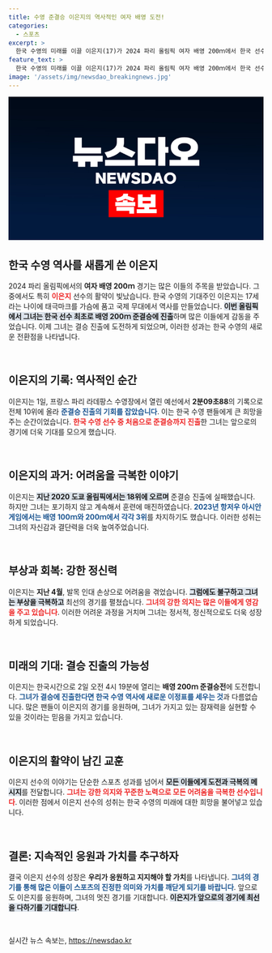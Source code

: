 ```yaml
---
title: 수영 준결승 이은지의 역사적인 여자 배영 도전!
categories:
  - 스포츠
excerpt: >
  한국 수영의 미래를 이끌 이은지(17)가 2024 파리 올림픽 여자 배영 200ｍ에서 한국 선수 최초로 준결승에 진출! 부상에도 불구하고 새로운 역사에 도전하는 그녀의 이야기를 놓치지 마세요.
feature_text: >
  한국 수영의 미래를 이끌 이은지(17)가 2024 파리 올림픽 여자 배영 200ｍ에서 한국 선수 최초로 준결승에 진출! 부상에도 불구하고 새로운 역사에 도전하는 그녀의 이야기를 놓치지 마세요.
image: '/assets/img/newsdao_breakingnews.jpg'
---
```


<p><img src="/assets/img/newsdao_breakingnews.jpg" alt="cryptoinkorea 속보" /></p>

<h2 data-ke-size="size26">한국 수영 역사를 새롭게 쓴 이은지</h2>

<p data-ke-size="size16">2024 파리 올림픽에서의 <b>여자 배영 200ｍ</b> 경기는 많은 이들의 주목을 받았습니다. 그 중에서도 특히 <b><span style="color: #ee2323;">이은지</span></b> 선수의 활약이 빛났습니다. 한국 수영의 기대주인 이은지는 17세라는 나이에 태극마크를 가슴에 품고 국제 무대에서 역사를 만들었습니다. <b><span style="background-color: #21538527;">이번 올림픽에서 그녀는 한국 선수 최초로 배영 200ｍ 준결승에 진출</span></b>하며 많은 이들에게 감동을 주었습니다. 이제 그녀는 결승 진출에 도전하게 되었으며, 이러한 성과는 한국 수영의 새로운 전환점을 나타냅니다.</p>

<p data-ke-size="size16">&nbsp;</p>

<h2 data-ke-size="size26">이은지의 기록: 역사적인 순간</h2>

<p data-ke-size="size16">이은지는 1일, 프랑스 파리 라데팡스 수영장에서 열린 예선에서 <b>2분09초88</b>의 기록으로 전체 10위에 올라 <b><span style="color: #1a5490;">준결승 진출의 기회를 잡았습니다</span></b>. 이는 한국 수영 팬들에게 큰 희망을 주는 순간이었습니다. <b><span style="color: #ee2323;">한국 수영 선수 중 처음으로 준결승까지 진출</span></b>한 그녀는 앞으로의 경기에 더욱 기대를 모으게 했습니다.</p>

<p data-ke-size="size16">&nbsp;</p>

<h2 data-ke-size="size26">이은지의 과거: 어려움을 극복한 이야기</h2>

<p data-ke-size="size16">이은지는 <b><span style="background-color: #21538527;">지난 2020 도쿄 올림픽에서는 18위에 오르며</span></b> 준결승 진출에 실패했습니다. 하지만 그녀는 포기하지 않고 계속해서 훈련에 매진하였습니다. <b><span style="color: #1a5490;">2023년 항저우 아시안게임에서는 배영 100ｍ와 200ｍ에서 각각 3위</span></b>를 차지하기도 했습니다. 이러한 성취는 그녀의 자신감과 결단력을 더욱 높여주었습니다.</p>

<p data-ke-size="size16">&nbsp;</p>

<h2 data-ke-size="size26">부상과 회복: 강한 정신력</h2>

<p data-ke-size="size16">이은지는 <b>지난 4월</b>, 발목 인대 손상으로 어려움을 겪었습니다. <b><span style="background-color: #21538527;">그럼에도 불구하고 그녀는 부상을 극복하고</span></b> 최선의 경기를 펼쳤습니다. <b><span style="color: #ee2323;">그녀의 강한 의지는 많은 이들에게 영감을 주고 있습니다</span></b>. 이러한 어려운 과정을 거치며 그녀는 정서적, 정신적으로도 더욱 성장하게 되었습니다.</p>

<p data-ke-size="size16">&nbsp;</p>

<h2 data-ke-size="size26">미래의 기대: 결승 진출의 가능성</h2>

<p data-ke-size="size16">이은지는 한국시간으로 2일 오전 4시 19분에 열리는 <b>배영 200ｍ 준결승전</b>에 도전합니다. <b><span style="color: #1a5490;">그녀가 결승에 진출한다면 한국 수영 역사에 새로운 이정표를 세우는 것</span></b>과 다름없습니다. 많은 팬들이 이은지의 경기를 응원하며, 그녀가 가지고 있는 잠재력을 실현할 수 있을 것이라는 믿음을 가지고 있습니다.</p>

<p data-ke-size="size16">&nbsp;</p>

<h2 data-ke-size="size26">이은지의 활약이 남긴 교훈</h2>

<p data-ke-size="size16">이은지 선수의 이야기는 단순한 스포츠 성과를 넘어서 <b><span style="background-color: #21538527;">모든 이들에게 도전과 극복의 메시지</span></b>를 전달합니다. <b><span style="color: #ee2323;">그녀는 강한 의지와 꾸준한 노력으로 모든 어려움을 극복한 선수입니다</span></b>. 이러한 점에서 이은지 선수의 성취는 한국 수영의 미래에 대한 희망을 불어넣고 있습니다.</p>

<p data-ke-size="size16">&nbsp;</p>

<h2 data-ke-size="size26">결론: 지속적인 응원과 가치를 추구하자</h2>

<p data-ke-size="size16">결국 이은지 선수의 성장은 <b>우리가 응원하고 지지해야 할 가치</b>를 나타냅니다. <b><span style="color: #1a5490;">그녀의 경기를 통해 많은 이들이 스포츠의 진정한 의미와 가치를 깨닫게 되기를 바랍니다</span></b>. 앞으로도 이은지를 응원하며, 그녀의 멋진 경기를 기대합니다. <b><span style="background-color: #21538527;">이은지가 앞으로의 경기에 최선을 다하기를 기대합니다</span></b>.</p>

<p data-ke-size="size16">&nbsp;</p>
실시간 뉴스 속보는, <a href="https://newsdao.kr" rel="dofollow">https://newsdao.kr</a>


